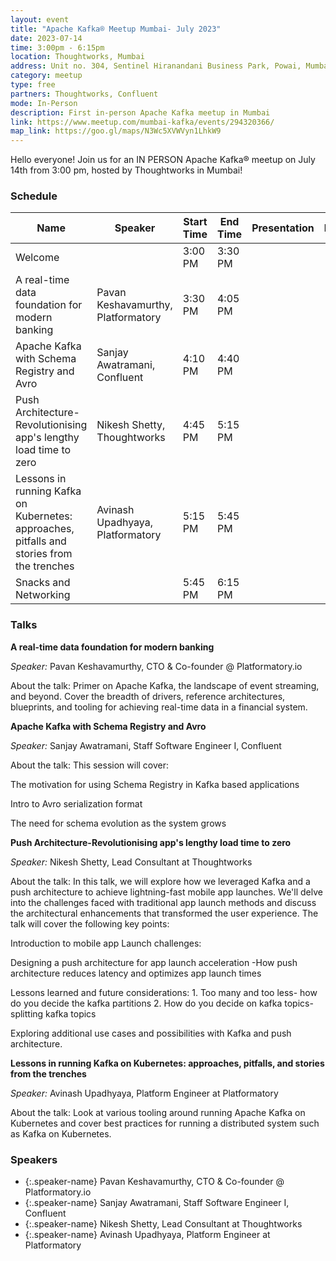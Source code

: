 ```yaml
---
layout: event
title: "Apache Kafka® Meetup Mumbai- July 2023"
date: 2023-07-14
time: 3:00pm - 6:15pm
location: Thoughtworks, Mumbai
address: Unit no. 304, Sentinel Hiranandani Business Park, Powai, Mumbai, Maharashtra 400076
category: meetup
type: free
partners: Thoughtworks, Confluent
mode: In-Person
description: First in-person Apache Kafka meetup in Mumbai
link: https://www.meetup.com/mumbai-kafka/events/294320366/
map_link: https://goo.gl/maps/N3Wc5XVWVyn1LhkW9
---
```


<div class="about">
Hello everyone! Join us for an IN PERSON Apache Kafka® meetup on July 14th from 3:00 pm, hosted by Thoughtworks in Mumbai!
</div>

### Schedule

| Name                                                                                       | Speaker                            | Start Time | End Time | Presentation | Recording |
| ------------------------------------------------------------------------------------------ | ---------------------------------- | ---------- | -------- | ------------ | --------- |
| Welcome                                                                                    |                                    | 3:00 PM    | 3:30 PM  |              |           |
| A real-time data foundation for modern banking                                             | Pavan Keshavamurthy, Platformatory | 3:30 PM    | 4:05 PM  |              |           |
| Apache Kafka with Schema Registry and Avro                                                 | Sanjay Awatramani, Confluent       | 4:10 PM    | 4:40 PM  |              |           |
| Push Architecture-Revolutionising app's lengthy load time to zero                          | Nikesh Shetty, Thoughtworks        | 4:45 PM    | 5:15 PM  |              |           |
| Lessons in running Kafka on Kubernetes: approaches, pitfalls and stories from the trenches | Avinash Upadhyaya, Platformatory   | 5:15 PM    | 5:45 PM  |              |           |
| Snacks and Networking                                                                      |                                    | 5:45 PM    | 6:15 PM  |              |           |

### Talks

**A real-time data foundation for modern banking**

_Speaker:_ Pavan Keshavamurthy, CTO & Co-founder @ Platformatory.io

About the talk: Primer on Apache Kafka, the landscape of event streaming, and beyond. Cover the breadth of drivers, reference architectures, blueprints, and tooling for achieving real-time data in a financial system.

**Apache Kafka with Schema Registry and Avro**

_Speaker:_ Sanjay Awatramani, Staff Software Engineer I, Confluent

About the talk: This session will cover:

The motivation for using Schema Registry in Kafka based applications

Intro to Avro serialization format

The need for schema evolution as the system grows

**Push Architecture-Revolutionising app's lengthy load time to zero**

_Speaker:_ Nikesh Shetty, Lead Consultant at Thoughtworks

About the talk: In this talk, we will explore how we leveraged Kafka and a push architecture to achieve lightning-fast mobile app launches. We'll delve into the challenges faced with traditional app launch methods and discuss the architectural enhancements that transformed the user experience. The talk will cover the following key points:

Introduction to mobile app Launch challenges:

Designing a push architecture for app launch acceleration -How push architecture reduces latency and optimizes app launch times

Lessons learned and future considerations: 1. Too many and too less- how do you decide the kafka partitions 2. How do you decide on kafka topics- splitting kafka topics

Exploring additional use cases and possibilities with Kafka and push architecture.

**Lessons in running Kafka on Kubernetes: approaches, pitfalls, and stories from the trenches**

_Speaker:_ Avinash Upadhyaya, Platform Engineer at Platformatory

About the talk: Look at various tooling around running Apache Kafka on Kubernetes and cover best practices for running a distributed system such as Kafka on Kubernetes.

### Speakers

- {:.speaker-name} Pavan Keshavamurthy, CTO & Co-founder @ Platformatory.io
- {:.speaker-name} Sanjay Awatramani, Staff Software Engineer I, Confluent
- {:.speaker-name} Nikesh Shetty, Lead Consultant at Thoughtworks
- {:.speaker-name} Avinash Upadhyaya, Platform Engineer at Platformatory

